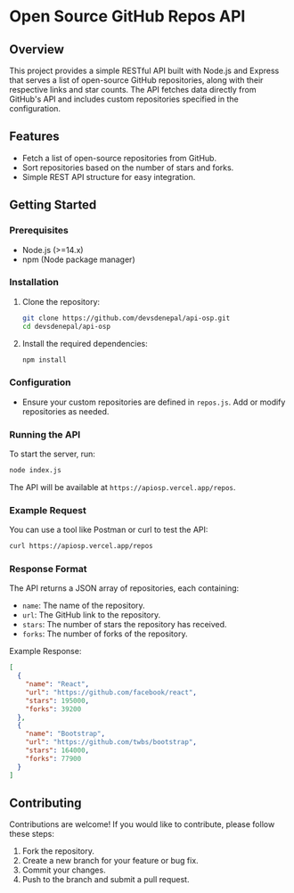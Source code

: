 # Open Source GitHub Repos API

## Overview

This project provides a simple RESTful API built with Node.js and Express that serves a list of open-source GitHub repositories, along with their respective links and star counts. The API fetches data directly from GitHub's API and includes custom repositories specified in the configuration.

## Features

- Fetch a list of open-source repositories from GitHub.
- Sort repositories based on the number of stars and forks.
- Simple REST API structure for easy integration.

## Getting Started

### Prerequisites

- Node.js (>=14.x)
- npm (Node package manager)

### Installation

1. Clone the repository:

   ```bash
   git clone https://github.com/devsdenepal/api-osp.git
   cd devsdenepal/api-osp
   ```

2. Install the required dependencies:

   ```bash
   npm install
   ```

### Configuration

- Ensure your custom repositories are defined in `repos.js`. Add or modify repositories as needed.

### Running the API

To start the server, run:

```bash
node index.js
```

The API will be available at `https://apiosp.vercel.app/repos`.

### Example Request

You can use a tool like Postman or curl to test the API:

```bash
curl https://apiosp.vercel.app/repos
```

### Response Format

The API returns a JSON array of repositories, each containing:

- `name`: The name of the repository.
- `url`: The GitHub link to the repository.
- `stars`: The number of stars the repository has received.
- `forks`: The number of forks of the repository.

Example Response:

```json
[
  {
    "name": "React",
    "url": "https://github.com/facebook/react",
    "stars": 195000,
    "forks": 39200
  },
  {
    "name": "Bootstrap",
    "url": "https://github.com/twbs/bootstrap",
    "stars": 164000,
    "forks": 77900
  }
]
```

## Contributing

Contributions are welcome! If you would like to contribute, please follow these steps:

1. Fork the repository.
2. Create a new branch for your feature or bug fix.
3. Commit your changes.
4. Push to the branch and submit a pull request.
